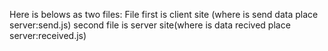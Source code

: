 Here is belows as two files:
File first is client site (where is send data place server:send.js)
second file is server site(where is data recived place server:received.js)
